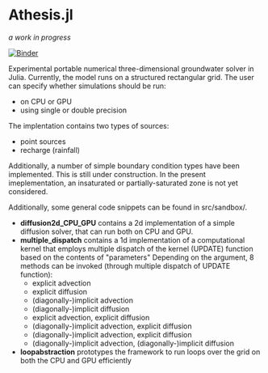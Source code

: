 # Athesis.jl
*a work in progress*

[![Binder](https://mybinder.org/badge_logo.svg)](https://mybinder.org/v2/gh/Deltares/Athesis.jl/HEAD?filepath=notebooks/groundwater2d3d.ipynb)

Experimental portable numerical three-dimensional groundwater solver in Julia.
Currently, the model runs on a structured rectangular grid.
The user can specify whether simulations should be run:
- on CPU or GPU
- using single or double precision

The implentation contains two types of sources:
- point sources
- recharge (rainfall)

Additionally, a number of simple boundary condition types have been implemented. This is still under construction.
In the present imeplementation, an insaturated or partially-saturated zone is not yet considered.

Additionally, some general code snippets can be found in src/sandbox/.

- <b>diffusion2d_CPU_GPU</b> contains a 2d implementation of a simple diffusion solver, that can run both on CPU and GPU.
- <b>multiple_dispatch</b> contains a 1d implementation of a computational kernel that employs multiple dispatch of the kernel (UPDATE) function
based on the contents of "parameters"
Depending on the argument, 8 methods can be invoked
(through multiple dispatch of UPDATE function):
  - explicit advection
  - explicit diffusion
  - (diagonally-)implicit advection
  - (diagonally-)implicit diffusion
  - explicit advection, explicit diffusion
  - (diagonally-)implicit advection, explicit diffusion
  - (diagonally-)implicit advection, explicit diffusion
  - (diagonally-)implicit advection, (diagonally-)implicit diffusion
- <b>loopabstraction</b> prototypes the framework to run loops over the grid on both the CPU and GPU efficiently
